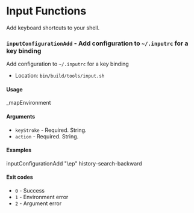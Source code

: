 # Input Functions

Add keyboard shortcuts to your shell.

### `inputConfigurationAdd` - Add configuration to `~/.inputrc` for a key binding

Add configuration to `~/.inputrc` for a key binding

- Location: `bin/build/tools/input.sh`

#### Usage

_mapEnvironment

#### Arguments

- `keyStroke` - Required. String.
- `action` - Required. String.

#### Examples

inputConfigurationAdd "\ep" history-search-backward

#### Exit codes

- `0` - Success
- `1` - Environment error
- `2` - Argument error
